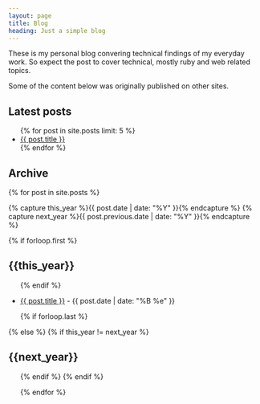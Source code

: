```yaml
---
layout: page
title: Blog
heading: Just a simple blog
---
```



These is my personal blog convering technical findings of my everyday work. So
expect the post to cover technical, mostly ruby and web related topics.

Some of the content below was originally published on other sites.

## Latest posts

<ul class="posts">
{% for post in site.posts limit: 5 %}
  <li>
    <a href="{{ post.url | prepend: site.baseurl }}">{{ post.title }}</a>
  </li>
{% endfor %}
</ul>

<div class="smallprint" markdown="1">

## Archive

{% for post in site.posts  %}

  {% capture this_year %}{{ post.date | date: "%Y" }}{% endcapture %}
  {% capture next_year %}{{ post.previous.date | date: "%Y" }}{% endcapture %}

  {% if forloop.first %}

<h2>{{this_year}}</h2>
<ul>

  {% endif %}

  <li>
  <a href="{{ post.url | prepend: site.baseurl }}">{{ post.title }}</a>
  -
  <span>{{ post.date | date: "%B %e" }}</span>
  </li>

  {% if forloop.last %}

</ul>

  {% else %}
    {% if this_year != next_year %}

</ul>

<h2>{{next_year}}</h2>

<ul>
  {% endif %}
{% endif %}

{% endfor %}

</div>
